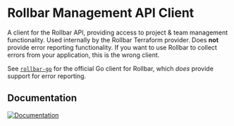 Rollbar Management API Client
=============================

A client for the Rollbar API, providing access to project & team management
functionality. Used internally by the Rollbar Terraform provider.  Does **not**
provide error reporting functionality. If you want to use Rollbar to collect
errors from your application, this is the wrong client.

See [`rollbar-go`](https://github.com/rollbar/rollbar-go) for the official Go
client for Rollbar, which *does* provide support for error reporting.


Documentation
-------------

[![Documentation](https://godoc.org/github.com/jmcvetta/rollbar-api-client?status.svg)](http://godoc.org/github.com/jmcvetta/rollbar-api-client)
